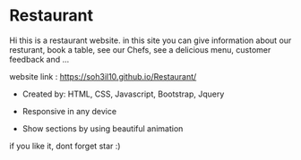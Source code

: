 # Restaurant
Hi this is a restaurant website. in this site you can give information about our resturant, book a table, see our Chefs, see a delicious menu, customer feedback and ...

website link :
https://soh3il10.github.io/Restaurant/

- Created by:
HTML, CSS, Javascript, Bootstrap, Jquery

- Responsive in any device
- Show sections by using beautiful animation

if you like it, dont forget star :)

